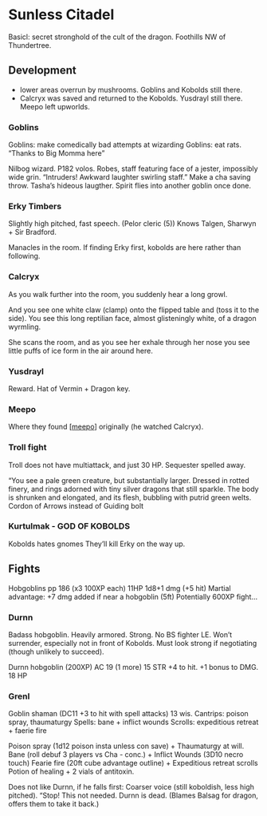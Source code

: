 # Sunless Citadel
Basicl: secret stronghold of the cult of the dragon. Foothills NW of Thundertree.

## Development
- lower areas overrun by mushrooms. Goblins and Kobolds still there.
- Calcryx was saved and returned to the Kobolds. Yusdrayl still there. Meepo left upworlds.

### Goblins
Goblins: make comedically bad attempts at wizarding
Goblins: eat rats. “Thanks to Big Momma here”

Nilbog wizard. P182 volos.
Robes, staff featuring face of a jester, impossibly wide grin.
“Intruders! Awkward laughter swirling staff.” Make a cha saving throw.
Tasha’s hideous laugther.
Spirit flies into another goblin once done.

### Erky Timbers
Slightly high pitched, fast speech. (Pelor cleric (5))
Knows Talgen, Sharwyn + Sir Bradford.

Manacles in the room.
If finding Erky first, kobolds are here rather than following.

### Calcryx
As you walk further into the room, you suddenly hear a long growl.

And you see one white claw (clamp) onto the flipped table and (toss it to the side).
You see this long reptilian face, almost glisteningly white, of a dragon wyrmling.

She scans the room, and as you see her exhale through her nose you see little puffs of ice form in the air around here.

### Yusdrayl
Reward. Hat of Vermin + Dragon key.

### Meepo
Where they found [[meepo]] originally (he watched Calcryx).

### Troll fight
Troll does not have multiattack, and just 30 HP. Sequester spelled away.

“You see a pale green creature, but substantially larger. Dressed in rotted finery, and rings adorned with tiny silver dragons that still sparkle. The body is shrunken and elongated, and its flesh, bubbling with putrid green welts.
Cordon of Arrows instead of Guiding bolt

### Kurtulmak - GOD OF KOBOLDS
Kobolds hates gnomes
They’ll kill Erky on the way up.

## Fights
Hobgoblins pp 186 (x3 100XP each) 11HP 1d8+1 dmg (+5 hit)
Martial advantage: +7 dmg added if near a hobgoblin (5ft)
Potentially 600XP fight...

### Durnn
Badass hobgoblin. Heavily armored. Strong. No BS fighter LE. Won’t surrender, especially not in front of Kobolds. Must look strong if negotiating (though unlikely to succeed).

Durnn hobgoblin (200XP) AC 19 (1 more)
15 STR +4 to hit. +1 bonus to DMG. 18 HP

### Grenl
Goblin shaman (DC11 +3 to hit with spell attacks) 13 wis.
Cantrips: poison spray, thaumaturgy
Spells: bane + inflict wounds
Scrolls: expeditious retreat + faerie fire

Poison spray (1d12 poison insta unless con save) + Thaumaturgy at will.
Bane (roll debuf 3 players vs Cha - conc.) + Inflict Wounds (3D10 necro touch)
Fearie fire (20ft cube advantage outline) + Expeditious retreat scrolls
Potion of healing + 2 vials of antitoxin.

Does not like Durnn, if he falls first:
Coarser voice (still koboldish, less high pitched).
“Stop! This not needed. Durnn is dead.
(Blames Balsag for dragon, offers them to take it back.)

[//begin]: # "Autogenerated link references for markdown compatibility"
[meepo]: ../npcs/meepo "Meepo"
[//end]: # "Autogenerated link references"